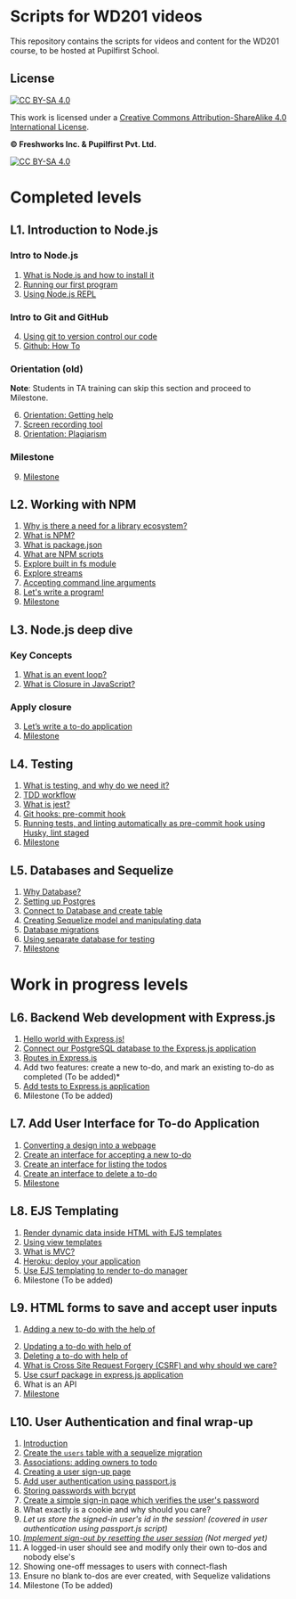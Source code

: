 # Scripts for WD201 videos

This repository contains the scripts for videos and content for the WD201 course, to be hosted at Pupilfirst School.


## License

[![CC BY-SA 4.0][cc-by-sa-shield]][cc-by-sa]

This work is licensed under a
[Creative Commons Attribution-ShareAlike 4.0 International License][cc-by-sa].

**&copy; Freshworks Inc. & Pupilfirst Pvt. Ltd.**

[![CC BY-SA 4.0][cc-by-sa-image]][cc-by-sa]

[cc-by-sa]: http://creativecommons.org/licenses/by-sa/4.0/
[cc-by-sa-image]: https://licensebuttons.net/l/by-sa/4.0/88x31.png
[cc-by-sa-shield]: https://img.shields.io/badge/License-CC%20BY--SA%204.0-lightgrey.svg

# Completed levels
## L1. Introduction to Node.js

### Intro to Node.js
1. [What is Node.js and how to install it](./introduction-to-nodejs/what-is-node-js-with-installation/README.md)
2. [Running our first program](./introduction-to-nodejs/running-first-program/README.md)
3. [Using Node.js REPL](./introduction-to-nodejs/nodejs-repl/README.md)

### Intro to Git and GitHub
4. [Using git to version control our code](./introduction-to-nodejs/intro-to-git/README.md)
5. [Github: How To](./introduction-to-nodejs/github-how-to/README.md)

### Orientation (old)

**Note**: Students in TA training can skip this section and proceed to Milestone.

6. [Orientation: Getting help](./get-started-with-git-and-github/getting-help)
7. [Screen recording tool](./get-started-with-git-and-github/getting-help/screen-recording.md)
8. [Orientation: Plagiarism](./get-started-with-git-and-github/plagiarism)

### Milestone
9. [Milestone](./introduction-to-nodejs/milestone/README.md)

## L2. Working with NPM
1. [Why is there a need for a library ecosystem?](./working-with-npm/package-management-and-library-ecosystem/README.md)
2. [What is NPM?](./working-with-npm/about-npm-and-uses/README.md)
3. [What is package.json](./working-with-npm/package-json-in-npm/README.md)
4. [What are NPM scripts](./working-with-npm/npm-scripts/README.md)
5. [Explore built in fs module](./working-with-npm/nodejs-fs-module/README.md)
6. [Explore streams](./working-with-npm/nodejs-stream-module/README.md)
7. [Accepting command line arguments](./working-with-npm/accepting-cli-commands/README.md)
8. [Let's write a program!](./working-with-npm/write-first-node-program/README.md)
9. [Milestone](./working-with-npm/milestone/README.md)


## L3. Node.js deep dive

### Key Concepts
1. [What is an event loop?](./nodejs-deep-dive/what-is-event-loop/README.md)
2. [What is Closure in JavaScript?](./nodejs-deep-dive/closures-in-js/README.md)

### Apply closure
3. [Let’s write a  to-do application](./nodejs-deep-dive/todo-using-closure/README.md)
4. [Milestone](./nodejs-deep-dive/milestone/README.md)

## L4. Testing
1. [What is testing, and why do we need it?](./testing/why-need-testing/README.md)
2. [TDD workflow](./testing/tdd/README.md)
3. [What is jest?](./testing/jest/README.md)
4. [Git hooks: pre-commit hook](./testing/git-hooks/README.md)
5. [Running tests, and linting automatically as pre-commit hook using Husky, lint staged](./testing/husky-precommit-hook/README.md)
6. [Milestone](./testing/milestone/README.md)

## L5. Databases and Sequelize

1. [Why Database?](./databases/why-database/README.md)
2. [Setting up Postgres](./databases/setting-up-postgres/README.md)
3. [Connect to Database and create table](./databases/connect-to-db/README.md)
4. [Creating Sequelize model and manipulating data](./databases/creating-sequelize-models/README.md)
5. [Database migrations](./databases/migrations/README.md)
6. [Using separate database for testing](./databases/separate-db/README.md)
7. [Milestone](./databases/milestone/README.md)

# Work in progress levels

## L6. Backend Web development with Express.js
1. [Hello world with Express.js!](backend-dev-with-express/introduction-to-express/README.md)
2. [Connect our PostgreSQL database to the Express.js application](backend-dev-with-express/connect-express-with-postgres/README.md)
3. [Routes in Express.js](backend-dev-with-express/routes-in-express/README.md)
4. Add two features: create a new to-do, and mark an existing to-do as completed (To be added)*
5. [Add tests to Express.js application](./backend-dev-with-express/add-tests/README.md)
6. Milestone (To be added)

## L7. Add User Interface for To-do Application
1. [Converting a design into a webpage](./todo-user-interface/converting-design-into-webpage/README.md)
2. [Create an interface for accepting a new to-do](./todo-user-interface/interface-for-new-to-do/README.md)
3. [Create an interface for listing the todos](./todo-user-interface/interface-for-listing-to-dos/README.md)
4. [Create an interface to delete a to-do](./todo-user-interface/interface-to-delete-to-do/README.md)
5. [Milestone](./todo-user-interface/todo-interface-milestone/README.md)

## L8. EJS Templating
1. [Render dynamic data inside HTML with EJS templates](./ejs-templating/dynamic-html-with-ejs/README.md)
2. [Using view templates](./ejs-templating/view-templates/README.md)
3. [What is MVC?](./ejs-templating/mvc/README.md)
4. [Heroku: deploy your application](./ejs-templating/deploy-application-to-heroku/README.md)
5. [Use EJS templating to render to-do manager](./ejs-templating/ejs-templating-for-todo-manager/README.md)
6. Milestone (To be added)

## L9.  HTML forms to save and accept user inputs

1. [Adding a new to-do with the help of <form>](./html-forms/add-new-todo/README.md)
2. [Updating a to-do with help of <form>](./html-forms/updating-todo/README.md)
3. [Deleting a to-do with help of <form>](./html-forms/delete-todo/README.md)
4. [What is Cross Site Request Forgery (CSRF) and why should we care?](./html-forms/why-csrf/README.md)
5. [Use csurf package in express.js application](./html-forms/use-csurf/README.md)
6. What is an API
7. [Milestone](./html-forms/milestone/README.md)

## L10. User Authentication and final wrap-up
1. [Introduction](./user-authentication/introduction/README.md)
2. [Create the `users` table with a sequelize migration]('./../user-authentication/create-users-table-with-sequelize-migration/README.md)
3. [Associations: adding owners to todo]('./user-authentication/../../user-authentication/associations-adding-owners-to-todo/README.md)
4. [Creating a user sign-up page](./user-authentication/create-user-signup-page/README.md)
5. [Add user authentication using passport.js]('./../user-authentication/authentication-using-passport/README.md)
6. [Storing passwords with bcrypt](./user-authentication/storing-password-using-bcrypt/README.md)
7. [Create a simple sign-in page which verifies the user's password]('./../user-authentication/signin-with-password-verification/README.md)
8. What exactly is a cookie and why should you care?
9. *Let us store the signed-in user's id in the session! (covered in user authentication using passport.js script)*
10. *[Implement sign-out by resetting the user session](https://github.com/pupilfirst/wd201-scripts/pull/134/files) (Not merged yet)*
11. A logged-in user should see and modify only their own to-dos and nobody else's
12. Showing one-off messages to users with connect-flash
13. Ensure no blank to-dos are ever created, with Sequelize validations
14. Milestone (To be added)
